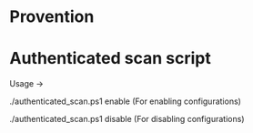 # Provention

# Authenticated scan script
Usage -> 

./authenticated_scan.ps1 enable (For enabling configurations)
         
./authenticated_scan.ps1 disable (For disabling configurations)
